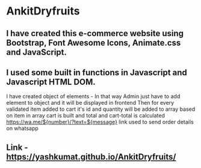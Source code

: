# AnkitDryfruits

## I have created this e-commerce website using Bootstrap, Font Awesome Icons, Animate.css and JavaScript.
## I used some built in functions in Javascript and Javascript HTML DOM.

I have created object of elements - In that way Admin just have to add element to object and it will be displayed in frontend
Then for every validated item added to cart it's id and quantity will be added to array
based on item in array cart is built and total and cart-total is calculated
https://wa.me/${number}/?text=${message} link used to send order details on whatsapp

## Link - https://yashkumat.github.io/AnkitDryfruits/

